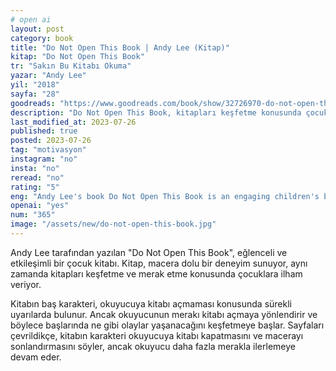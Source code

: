 ```yaml
---
# open ai 
layout: post
category: book
title: "Do Not Open This Book | Andy Lee (Kitap)"
kitap: "Do Not Open This Book"
tr: "Sakın Bu Kitabı Okuma"
yazar: "Andy Lee"
yil: "2018"
sayfa: "28"
goodreads: "https://www.goodreads.com/book/show/32726970-do-not-open-this-book"
description: "Do Not Open This Book, kitapları keşfetme konusunda çocuklara ilham veren eğlenceli bir çocuk kitabı."
last_modified_at: 2023-07-26
published: true
posted: 2023-07-26
tag: "motivasyon" 
instagram: "no"
insta: "no"
reread: "no"
rating: "5"
eng: "Andy Lee's book Do Not Open This Book is an engaging children's book that invites curious readers on an interactive adventure and inspires them to explore books, filled with surprises and fun along the way."
openai: "yes"
num: "365"
image: "/assets/new/do-not-open-this-book.jpg"
---
```


Andy Lee tarafından yazılan "Do Not Open This Book", eğlenceli ve etkileşimli bir çocuk kitabı. Kitap, macera dolu bir deneyim sunuyor, aynı zamanda kitapları keşfetme ve merak etme konusunda çocuklara ilham veriyor.

Kitabın baş karakteri, okuyucuya kitabı açmaması konusunda sürekli uyarılarda bulunur. Ancak okuyucunun merakı kitabı açmaya yönlendirir ve böylece başlarında ne gibi olaylar yaşanacağını keşfetmeye başlar. Sayfaları çevrildikçe, kitabın karakteri okuyucuya kitabı kapatmasını ve macerayı sonlandırmasını söyler, ancak okuyucu daha fazla merakla ilerlemeye devam eder.





